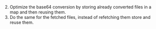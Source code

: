 2. Optimize the base64 conversion by storing already converted files in a map and then reusing them.
3. Do the same for the fetched files, instead of refetching them store and reuse them.